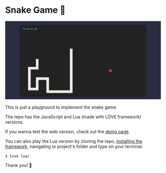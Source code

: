 # Snake Game :snake:

![snake game screenshot](https://github.com/caioferrarezi/snake-game/blob/master/snake-game.png)

This is just a playground to implement the snake game.

The repo has the JavaScript and Lua (made with LÖVE framework) versions.

If you wanna test the web version, check out the [demo page](https://caioferrarezi.github.io/snake-game/demo/).

You can also play the Lua version by cloning the repo, [installing the framework](https://love2d.org/), navigating to project's folder and type on your terminal:

```
$ love lua/
```

Thank you! :tada:

